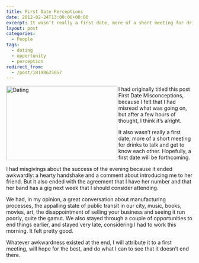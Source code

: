 ```yaml
---
title: First Date Perceptions
date: 2012-02-24T13:00:06+00:00
excerpt: It wasn’t really a first date, more of a short meeting for drinks to talk and get to know each other. Hopefully, a first date will be forthcoming.
layout: post
categories:
  - People
tags:
  - dating
  - opportunity
  - perception
redirect_from:
  - /post/18198625057
---
```

<img src="https://cdn.craigmcn.ca/img/dating.jpg" alt="Dating" width="300" height="200" align="left" />I had originally titled this post First Date Misconceptions, because I felt that I had misread what was going on, but after a few hours of thought, I think it’s alright.

It also wasn’t really a first date, more of a short meeting for drinks to talk and get to know each other. Hopefully, a first date will be forthcoming.

I had misgivings about the success of the evening because it ended awkwardly: a hearty handshake and a comment about introducing me to her friend. But it also ended with the agreement that I have her number and that her band has a gig next week that I should consider attending.

We had, in my opinion, a great conversation about manufacturing processes, the appalling state of public transit in our city, music, books, movies, art, the disappointment of selling your business and seeing it run poorly, quite the gamut. We also stayed through a couple of opportunities to end things earlier, and stayed very late, considering I had to work this morning. It felt pretty good.

Whatever awkwardness existed at the end, I will attribute it to a first meeting, will hope for the best, and do what I can to see that it doesn’t end there.